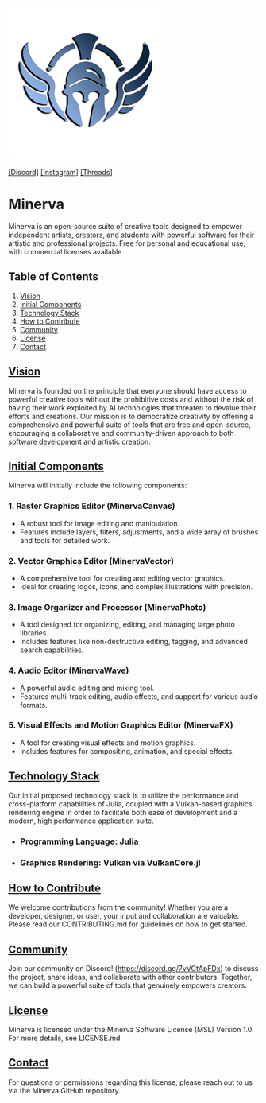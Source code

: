 ![Minerva Logo](assets/Logo-1.png)

[[Discord]](https://discord.gg/7vVGtApFDx)
[[Instagram]](https://www.instagram.com/minerva.create/)
[[Threads]](https://www.threads.net/@minerva.create)


# Minerva
Minerva is an open-source suite of creative tools designed to empower independent artists, creators, and students with powerful software for their artistic and professional projects. Free for personal and educational use, with commercial licenses available.

## Table of Contents
1. [Vision](#vision)
2. [Initial Components](#initial-components)
3. [Technology Stack](#technology-stack)
4. [How to Contribute](#how-to-contribute)
5. [Community](#community)
6. [License](#license)
7. [Contact](#contact)

## [Vision](#vision)

Minerva is founded on the principle that everyone should have access to powerful creative tools without the prohibitive costs and without the risk of having their work exploited by AI technologies that threaten to devalue their efforts and creations. Our mission is to democratize creativity by offering a comprehensive and powerful suite of tools that are free and open-source, encouraging a collaborative and community-driven approach to both software development and artistic creation.

## [Initial Components](#initial-components)

Minerva will initially include the following components:

### 1. Raster Graphics Editor (MinervaCanvas)

- A robust tool for image editing and manipulation.
- Features include layers, filters, adjustments, and a wide array of brushes and tools for detailed work.

### 2. Vector Graphics Editor (MinervaVector)

- A comprehensive tool for creating and editing vector graphics.
- Ideal for creating logos, icons, and complex illustrations with precision.

### 3. Image Organizer and Processor (MinervaPhoto)

- A tool designed for organizing, editing, and managing large photo libraries.
- Includes features like non-destructive editing, tagging, and advanced search capabilities.

### 4. Audio Editor (MinervaWave)

- A powerful audio editing and mixing tool.
- Features multi-track editing, audio effects, and support for various audio formats.

### 5. Visual Effects and Motion Graphics Editor (MinervaFX)

- A tool for creating visual effects and motion graphics.
- Includes features for compositing, animation, and special effects.

## [Technology Stack](#technology-stack)

Our initial proposed technology stack is to utilize the performance and cross-platform capabilities of Julia, coupled with a Vulkan-based graphics rendering engine in order to facilitate both ease of development and a modern, high performance application suite.

- ### Programming Language: Julia
- ### Graphics Rendering: Vulkan via VulkanCore.jl

## [How to Contribute](#how-to-contribute)

We welcome contributions from the community! Whether you are a developer, designer, or user, your input and collaboration are valuable. Please read our CONTRIBUTING.md for guidelines on how to get started.

## [Community](#community)

Join our community on Discord! (https://discord.gg/7vVGtApFDx) to discuss the project, share ideas, and collaborate with other contributors. Together, we can build a powerful suite of tools that genuinely empowers creators.

## [License](#license)

Minerva is licensed under the Minerva Software License (MSL) Version 1.0. For more details, see LICENSE.md.

## [Contact](#contact)

For questions or permissions regarding this license, please reach out to us via the Minerva GitHub repository.
